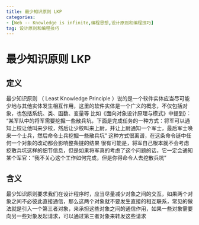 ```yaml
---
title: 最少知识原则 LKP
categories: 
- [Web -- Knowledge is infinite,编程思想,设计原则和编程技巧]
tag: 设计原则和编程技巧
---
```

# 最少知识原则 LKP
## 定义
最少知识原则 （ Least Knowledge Principle  ）说的是一个软件实体应当尽可能少地与其他实体发生相互作用，这里的软件实体是一个广义的概念，不仅包括对象，也包括系统、类、函数、变量等
比如《面向对象设计原理与模式》中提到}：
“某军队中的将军需要挖掘一些散兵坑，下面是完成任务的一种方式：将军可以通知上校让他叫来少校，然后让少校叫来上尉，并让上尉通知一个军士，最后军士唤来一个士兵，然后命令士兵挖掘一些散兵坑”
这种方式很离谱，在这条命令链中任何一个对象的改动都会影响整条链的结果
很有可能是，将军自己根本就不会考虑挖散兵坑这样的细节信息，但是如果将军真的考虑了这个问题的话，它一定会通知某个军官：“我不关心这个工作如何完成，但是你得命令人去挖散兵坑”
## 含义
最少知识原则要求我们在设计程序时，应当尽量减少对象之间的交互，如果两个对象之间不必彼此直接通信，那么这两个对象就不要发生直接的相互联系，常见的做法就是引入一个第三者对象，来承担这些对象之间的通信作用，如果一些对象需要向另一些对象发起请求，可以通过第三者对象来转发这些请求
